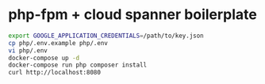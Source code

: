 php-fpm + cloud spanner boilerplate
=======================================

```bash
export GOOGLE_APPLICATION_CREDENTIALS=/path/to/key.json
cp php/.env.example php/.env
vi php/.env
docker-compose up -d
docker-compose run php composer install
curl http://localhost:8080
```